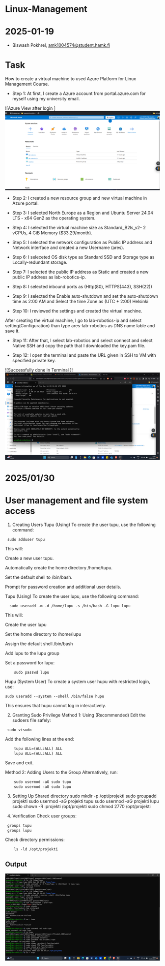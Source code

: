 # Linux-Management
# 2025-01-19
- Biswash Pokhrel, amk1004574@student.hamk.fi

# Task
How to create a virtual machine to used Azure Platform for Linux Management Course.

- Step 1: At first, I create a Azure account from portal.azure.com for myself using my university email. 


![Azure View after login ] 
![alt text](<Screenshot 2025-01-20 220903.png>)

- Step 2: I created a new resource group  and new virtual machine in Azure portal.

- Step 3: I selected North Europe as a Region and Ubuntu Server 24.04 LTS - x64 Gen2 as the operating system. 

- Step 4: I selected the virtual machine size as Standard_B2ls_v2- 2 vCPUs, 4 GiB Memory ($33.29/month).

- Step 5: I selected the network configuration as Public IP address and Network interface and created a new Username (ares).

- Step 6: I seleceted OS disk type as Standard SSD and Storage type as Locally-redundant storage.

- Step 7: I selected the public IP address as Static and created a new public IP address as lab-robotics-ip.

- Step 8: I selected inbound ports as (Http(80), HTTPS(443), SSH(22))

- Step 9: I selected the Enable auto-shutdown and set the auto-shutdown time as 2:00 AM and Select the time Zone as (UTC + 2:00) Helsinki

- Step 10: I reviewed the settings and created the virtual machine.

After creating the virtual machine, I go to lab-robotics-ip and select setting(Configuration) than type ares-lab-robotics as DNS name lable and save it.

- Step 11: After that, I select lab-robotics and select connect and select Native SSH and copy the path that I downloaded the key.pam file.


- Step 12: I open the terminal and paste the URL given in SSH to VM with specified private key.

![Successfully done in Terminal ]!![alt text](<Screenshot (12).png>)




# 2025/01/30

#  User management and file system access



1. Creating Users Tupu (Using) To create the user tupu, use the following command:
```
 sudo adduser tupu
 ```

This will:

Create a new user tupu.

Automatically create the home directory /home/tupu.

Set the default shell to /bin/bash.

Prompt for password creation and additional user details.

Tupu (Using) To create the user lupu, use the following command:
```
  sudo useradd -m -d /home/lupu -s /bin/bash -G lupu lupu
```

This will:

Create the user lupu

Set the home directory to /home/lupu

Assign the default shell /bin/bash

Add lupu to the lupu group

Set a password for lupu:
```
    sudo passwd lupu
 ```
Hupu (System User) To create a system user hupu with restricted login, use:
```
sudo useradd --system --shell /bin/false hupu
```
This ensures that hupu cannot log in interactively.

2. Granting Sudo Privilege Method 1: Using (Recommended) Edit the sudoers file safely:
```
 sudo visudo 
 ```
Add the following lines at the end:
```
    tupu ALL=(ALL:ALL) ALL
    lupu ALL=(ALL:ALL) ALL
```
Save and exit.

Method 2: Adding Users to the Group Alternatively, run:
```
    sudo usermod -aG sudo tupu
    sudo usermod -aG sudo lupu
```
3. Setting Up Shared directory sudo mkdir -p /opt/projekti sudo groupadd projekti sudo usermod -aG projekti tupu sudo usermod -aG projekti lupu sudo chown -R :projekti /opt/projekti sudo chmod 2770 /opt/projekti

4. Verification Check user groups:
```
 groups tupu
 groups lupu
```
Check directory permissions:
```
    ls -ld /opt/projekti
```

## Output
![alt text](<Screenshot (13).png>)
